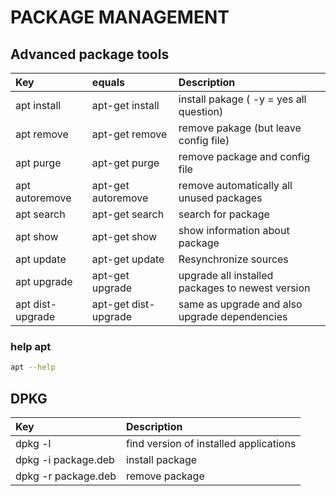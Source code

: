 # PACKAGE MANAGEMENT

## Advanced package tools

| Key              | equals               | Description                                      |
| :--------------- | :------------------- | :----------------------------------------------- |
| apt install      | apt-get install      | install pakage ( -y = yes all question)          |
| apt remove       | apt-get remove       | remove pakage (but leave config file)            |
| apt purge        | apt-get purge        | remove package and config file                   |
| apt autoremove   | apt-get autoremove   | remove automatically all unused packages         |
| apt search       | apt-get search       | search for package                               |
| apt show         | apt-get show         | show information about package                   |
| apt update       | apt-get update       | Resynchronize sources                            |
| apt upgrade      | apt-get upgrade      | upgrade all installed packages to newest version |
| apt dist-upgrade | apt-get dist-upgrade | same as upgrade and also upgrade dependencies    |

### **help apt**

```bash
apt --help
```
## DPKG

| Key                 | Description                            |
| :------------------ | :------------------------------------- |
| dpkg -l             | find version of installed applications |
| dpkg -i package.deb | install package                        |
| dpkg -r package.deb | remove package                         |
